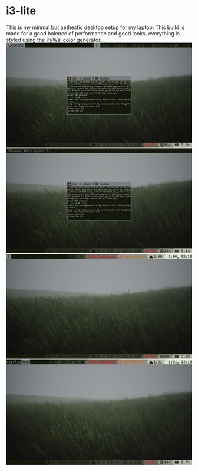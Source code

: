 # i3-lite 
This is my minmal but aethestic desktop setup for my laptop. This build is made for a good balence of performance and good looks, everything is styled using the PyWal color generator.
![img1](img/img1.png)
![img2](img/img2.png)
![img3](img/img3.png)
![img4](img/img4.png)
